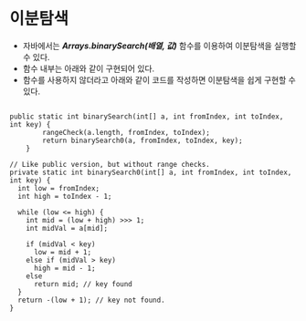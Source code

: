 # 이분탐색

* 자바에서는 **_Arrays.binarySearch(배열, 값)_** 함수를 이용하여 이분탐색을 실행할 수 있다.
* 함수 내부는 아래와 같이 구현되어 있다.
* 함수를 사용하지 않더라고 아래와 같이 코드를 작성하면 이분탐색을 쉽게 구현할 수 있다.
<pre>
<code>
public static int binarySearch(int[] a, int fromIndex, int toIndex, int key) {
		rangeCheck(a.length, fromIndex, toIndex);
		return binarySearch0(a, fromIndex, toIndex, key);
	}

// Like public version, but without range checks.
private static int binarySearch0(int[] a, int fromIndex, int toIndex, int key) {
  int low = fromIndex;
  int high = toIndex - 1;

  while (low <= high) {
    int mid = (low + high) >>> 1;
    int midVal = a[mid];

    if (midVal < key)
      low = mid + 1;
    else if (midVal > key)
      high = mid - 1;
    else
      return mid; // key found
  }
  return -(low + 1); // key not found.
}
</code>
</pre>
